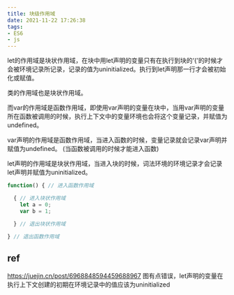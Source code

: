 ```yaml
---
title: 块级作用域
date: 2021-11-22 17:26:38
tags:
- ES6
- js
---
```


let的作用域是块状作用域，在块中用let声明的变量只有在执行到块的‘{’的时候才会被环境记录所记录，记录的值为uninitialized。执行到let声明那一行才会被初始化或赋值。

类的作用域也是块状作用域。

而var的作用域是函数作用域，即使用var声明的变量在块中，当用var声明的变量所在函数被调用的时候，执行上下文中的变量环境也会将这个变量记录，并赋值为undefined。

var声明的作用域是函数作用域，当进入函数的时候，变量记录就会记录var声明并赋值为undefined。  (当函数被调用的时候才能进入函数)

let声明的作用域是块状作用域，当进入块的时候，词法环境的环境记录才会记录let声明并赋值为uninitialized。

```javascript
function() { // 进入函数作用域

  { // 进入块状作用域
    let a = 0;
    var b = 1;

  } // 退出块状作用域

} // 退出函数作用域
```

## ref
[]()
https://juejin.cn/post/6968848594459688967
图有点错误，let声明的变量在执行上下文创建的初期在环境记录中的值应该为uninitialized